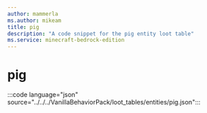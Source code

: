 ```yaml
---
author: mammerla
ms.author: mikeam
title: pig
description: "A code snippet for the pig entity loot table"
ms.service: minecraft-bedrock-edition
---
```


# pig

:::code language="json" source="../../../VanillaBehaviorPack/loot_tables/entities/pig.json":::
